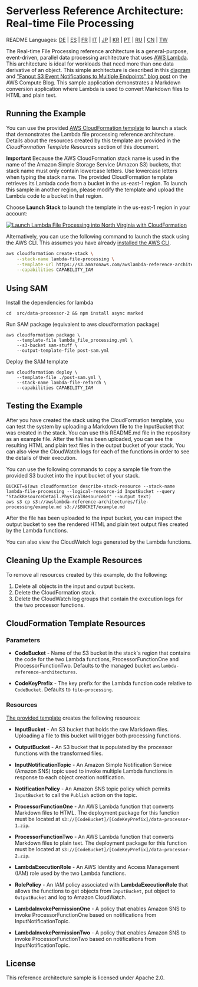 # Serverless Reference Architecture: Real-time File Processing
README Languages:  [DE](README/README-DE.md) | [ES](README/README-ES.md) | [FR](README/README-FR.md) | [IT](README/README-IT.md) | [JP](README/README-JP.md) | [KR](README/README-KR.md) |
[PT](README/README-PT.md) | [RU](README/README-RU.md) |
[CN](README/README-CN.md) | [TW](README/README-TW.md)

The Real-time File Processing reference architecture is a general-purpose, event-driven, parallel data processing architecture that uses [AWS Lambda](https://aws.amazon.com/lambda). This architecture is ideal for workloads that need more than one data derivative of an object. This simple architecture is described in this [diagram](https://s3.amazonaws.com/awslambda-reference-architectures/file-processing/lambda-refarch-fileprocessing.pdf) and ["Fanout S3 Event Notifications to Multiple Endpoints" blog post](https://aws.amazon.com/blogs/compute/fanout-s3-event-notifications-to-multiple-endpoints/) on the AWS Compute Blog. This sample application demonstrates a Markdown conversion application where Lambda is used to convert Markdown files to HTML and plain text.

## Running the Example

You can use the provided [AWS CloudFormation template](https://s3.amazonaws.com/awslambda-reference-architectures/file-processing/lambda_file_processing.template) to launch a stack that demonstrates the Lambda file processing reference architecture. Details about the resources created by this template are provided in the *CloudFormation Template Resources* section of this document.

**Important** Because the AWS CloudFormation stack name is used in the name of the Amazon Simple Storage Service (Amazon S3) buckets, that stack name must only contain lowercase letters. Use lowercase letters when typing the stack name. The provided CloudFormation template retrieves its Lambda code from a bucket in the us-east-1 region. To launch this sample in another region, please modify the template and upload the Lambda code to a bucket in that region.


Choose **Launch Stack** to launch the template in the us-east-1 region in your account:

[![Launch Lambda File Processing into North Virginia with CloudFormation](http://docs.aws.amazon.com/AWSCloudFormation/latest/UserGuide/images/cloudformation-launch-stack-button.png)](https://console.aws.amazon.com/cloudformation/home?region=us-east-1#/stacks/new?stackName=lambda-file-processing&templateURL=https://s3.amazonaws.com/awslambda-reference-architectures/file-processing/lambda_file_processing.template)

Alternatively, you can use the following command to launch the stack using the AWS CLI. This assumes you have already [installed the AWS CLI](http://docs.aws.amazon.com/cli/latest/userguide/installing.html).

```bash
aws cloudformation create-stack \
    --stack-name lambda-file-processing \
    --template-url https://s3.amazonaws.com/awslambda-reference-architectures/file-processing/lambda_file_processing.template \
    --capabilities CAPABILITY_IAM
```

## Using SAM

Install the dependencies for lambda

```cd src/data-processor-1 && npm install async marked
cd  src/data-processor-2 && npm install async marked
```

Run SAM package (equivalent to aws cloudformation package)

```
aws cloudformation package \
    --template-file lambda_file_processing.yml \
    --s3-bucket sam-stuff \
    --output-template-file post-sam.yml

```


Deploy the SAM template

```
aws cloudformation deploy \
    --template-file ./post-sam.yml \
    --stack-name lambda-file-refarch \
    --capabilities CAPABILITY_IAM
```


## Testing the Example

After you have created the stack using the CloudFormation template, you can test the system by uploading a Markdown file to the InputBucket that was created in the stack. You can use this README.md file in the repository as an example file. After the file has been uploaded, you can see the resulting HTML and plain text files in the output bucket of your stack. You can also view the CloudWatch logs for each of the functions in order to see the details of their execution.

You can use the following commands to copy a sample file from the provided S3 bucket into the input bucket of your stack.

```
BUCKET=$(aws cloudformation describe-stack-resource --stack-name lambda-file-processing --logical-resource-id InputBucket --query "StackResourceDetail.PhysicalResourceId" --output text)
aws s3 cp s3://awslambda-reference-architectures/file-processing/example.md s3://$BUCKET/example.md
```

After the file has been uploaded to the input bucket, you can inspect the output bucket to see the rendered HTML and plain text output files created by the Lambda functions.

You can also view the CloudWatch logs generated by the Lambda functions.

## Cleaning Up the Example Resources

To remove all resources created by this example, do the following:

1. Delete all objects in the input and output buckets.
1. Delete the CloudFormation stack.
1. Delete the CloudWatch log groups that contain the execution logs for the two processor functions.



## CloudFormation Template Resources

### Parameters
- **CodeBucket** - Name of the S3 bucket in the stack's region that contains the code for the two Lambda functions, ProcessorFunctionOne and ProcessorFunctionTwo. Defaults to the managed bucket `awslambda-reference-architectures`.

- **CodeKeyPrefix** - The key prefix for the Lambda function code relative to `CodeBucket`. Defaults to `file-processing`.

### Resources
[The provided template](https://s3.amazonaws.com/awslambda-reference-architectures/file-processing/lambda_file_processing.template)
creates the following resources:

- **InputBucket** - An S3 bucket that holds the raw Markdown files. Uploading a file to this bucket will trigger both processing functions.

- **OutputBucket** - An S3 bucket that is populated by the processor functions with the transformed files.

- **InputNotificationTopic** - An Amazon Simple Notification Service (Amazon SNS) topic used to invoke multiple Lambda functions in response to each object creation notification.

- **NotificationPolicy** - An Amazon SNS topic policy which permits `InputBucket` to call the `Publish` action on the topic.

- **ProcessorFunctionOne** - An AWS Lambda function that converts Markdown files to HTML. The deployment package for this function must be located at `s3://[CodeBucket]/[CodeKeyPrefix]/data-processor-1.zip`.

- **ProcessorFunctionTwo** - An AWS Lambda function that converts Markdown files to plain text.  The deployment package for this function must be located at `s3://[CodeBucket]/[CodeKeyPrefix]/data-processor-2.zip`.

- **LambdaExecutionRole** - An AWS Identity and Access Management (IAM) role used by the two Lambda functions.

- **RolePolicy** - An IAM policy associated with **LambdaExecutionRole** that allows the functions to get objects from `InputBucket`, put object to `OutputBucket` and log to Amazon CloudWatch.

- **LambdaInvokePermissionOne** - A policy that enables Amazon SNS to invoke ProcessorFunctionOne based on notifications from InputNotificationTopic.

- **LambdaInvokePermissionTwo** - A policy that enables Amazon SNS to invoke ProcessorFunctionTwo based on notifications from InputNotificationTopic.


## License

This reference architecture sample is licensed under Apache 2.0.
